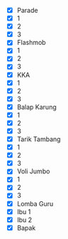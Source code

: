 

- [X] Parade
- [X] 1
- [X] 2
- [X] 3
- [X] Flashmob
- [X] 1
- [X] 2
- [X] 3
- [X] KKA
- [X] 1
- [X] 2
- [X] 3
- [X] Balap Karung
- [X] 1
- [X] 2
- [X] 3
- [X] Tarik Tambang 
- [X] 1
- [X] 2
- [X] 3
- [X] Voli Jumbo
- [X] 1
- [X] 2
- [X] 3
- [X] Lomba Guru
- [X] Ibu 1
- [X] Ibu 2
- [X] Bapak